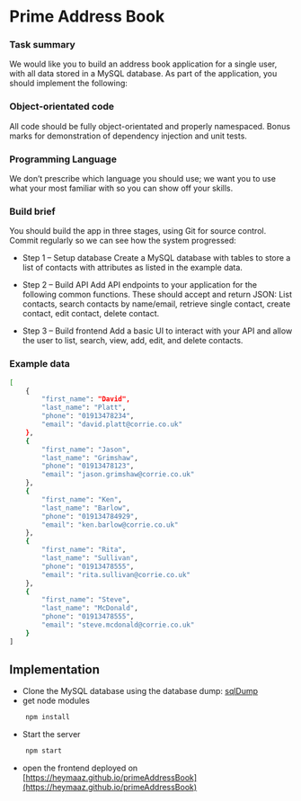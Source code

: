 # Prime Address Book

### Task summary
We would like you to build an address book application for a single user, with all data stored in a MySQL database. As part of the application, you should implement the following:

### Object-orientated code
All code should be fully object-orientated and properly namespaced. Bonus marks for demonstration of dependency injection and unit tests.

### Programming Language
We don’t prescribe which language you should use; we want you to use what your most familiar with so you can show off your skills.

### Build brief
You should build the app in three stages, using Git for source control. Commit regularly so we can see how the system progressed:

- Step 1 – Setup database
Create a MySQL database with tables to store a list of contacts with attributes as listed in the example data.

- Step 2 – Build API
Add API endpoints to your application for the following common functions. These should accept and return JSON: List contacts, search contacts by name/email, retrieve single contact, create contact, edit contact, delete contact.

- Step 3 – Build frontend
Add a basic UI to interact with your API and allow the user to list, search, view, add, edit, and delete contacts.

### Example data
``` sh
[	
    { 
        "first_name": "David", 
        "last_name": "Platt",		
        "phone": "01913478234",		
        "email": "david.platt@corrie.co.uk" 
    }, 
    { 
        "first_name": "Jason",		
        "last_name": "Grimshaw",		
        "phone": "01913478123",		
        "email": "jason.grimshaw@corrie.co.uk" 
    }, 
    { 
        "first_name": "Ken",		
        "last_name": "Barlow",		
        "phone": "019134784929",		
        "email": "ken.barlow@corrie.co.uk" 
    }, 
    { 
        "first_name": "Rita",		
        "last_name": "Sullivan",		
        "phone": "01913478555",		
        "email": "rita.sullivan@corrie.co.uk" 
    }, 
    { 
        "first_name": "Steve",		
        "last_name": "McDonald",		
        "phone": "01913478555",		
        "email": "steve.mcdonald@corrie.co.uk" 
    } 
]
```

## Implementation
- Clone the MySQL database using the database dump: [sqlDump](dump/PrimeAddressBook.sql)
- get node modules
``` sh
    npm install
```
- Start the server
``` sh
    npm start
```
- open the frontend deployed on [https://heymaaz.github.io/primeAddressBook](https://heymaaz.github.io/primeAddressBook)
